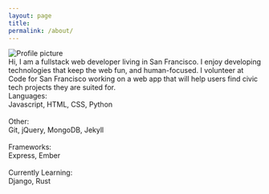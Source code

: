 ```yaml
---
layout: page
title:
permalink: /about/
---
```

<div id="about-grid">

  <div id="about-pic"><img src="https://pauljickling.github.io/assets/img/profile.jpeg" alt="Profile picture"></div>

  <div id="about-text">Hi, I am a fullstack web developer living in San Francisco. I enjoy developing technologies that keep the web fun, and human-focused. I volunteer at Code for San Francisco working on a web app that will help users find civic tech projects they are suited for.</div>

  <div id="about-skills">Languages:<br>
  Javascript, HTML, CSS, Python<br><br>
  Other:<br>
  Git, jQuery, MongoDB, Jekyll<br><br>
  Frameworks:<br>
  Express, Ember<br><br>
  Currently Learning:<br>
  Django, Rust</div>
</div>
